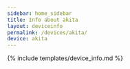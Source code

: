 ```yaml
---
sidebar: home_sidebar
title: Info about akita
layout: deviceinfo
permalink: /devices/akita/
device: akita
---
```

{% include templates/device_info.md %}
